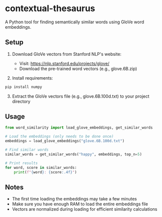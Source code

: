 # contextual-thesaurus

A Python tool for finding semantically similar words using GloVe word embeddings.

## Setup

1. Download GloVe vectors from Stanford NLP's website:
   - Visit: https://nlp.stanford.edu/projects/glove/
   - Download the pre-trained word vectors (e.g., glove.6B.zip)

2. Install requirements:
```bash
pip install numpy
```

3. Extract the GloVe vectors file (e.g., glove.6B.100d.txt) to your project directory

## Usage

```python
from word_similarity import load_glove_embeddings, get_similar_words

# Load the embeddings (only needs to be done once)
embeddings = load_glove_embeddings("glove.6B.100d.txt")

# Find similar words
similar_words = get_similar_words("happy", embeddings, top_n=5)

# Print results
for word, score in similar_words:
    print(f"{word}: {score:.4f}")
```

## Notes

- The first time loading the embeddings may take a few minutes
- Make sure you have enough RAM to load the entire embeddings file
- Vectors are normalized during loading for efficient similarity calculations